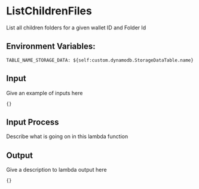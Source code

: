 # ListChildrenFiles

List all children folders for a given wallet ID and Folder Id

## Environment Variables:

```
TABLE_NAME_STORAGE_DATA: ${self:custom.dynamodb.StorageDataTable.name}
```

## Input

Give an example of inputs here

```
{}
```

## Input Process

Describe what is going on in this lambda function

## Output

Give a description to lambda output here

```
{}
```
